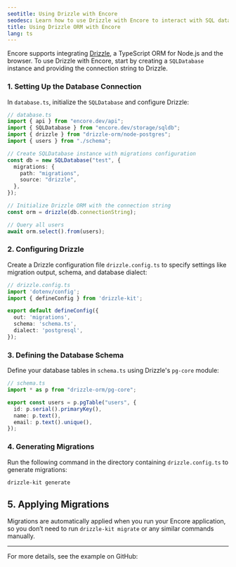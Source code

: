 ```yaml
---
seotitle: Using Drizzle with Encore
seodesc: Learn how to use Drizzle with Encore to interact with SQL databases.
title: Using Drizzle ORM with Encore
lang: ts
---
```

Encore supports integrating [Drizzle](https://orm.drizzle.team/), a TypeScript ORM for Node.js and the browser. To use Drizzle with Encore, start by creating a `SQLDatabase` instance and providing the connection string to Drizzle.

### 1. Setting Up the Database Connection

In `database.ts`, initialize the `SQLDatabase` and configure Drizzle:

```typescript
// database.ts
import { api } from "encore.dev/api";
import { SQLDatabase } from "encore.dev/storage/sqldb";
import { drizzle } from "drizzle-orm/node-postgres";
import { users } from "./schema";

// Create SQLDatabase instance with migrations configuration
const db = new SQLDatabase("test", {
  migrations: {
    path: "migrations",
    source: "drizzle",
  },
});

// Initialize Drizzle ORM with the connection string
const orm = drizzle(db.connectionString);

// Query all users
await orm.select().from(users);
```

### 2. Configuring Drizzle

Create a Drizzle configuration file `drizzle.config.ts` to specify settings like migration output, schema, and database dialect:

```typescript
// drizzle.config.ts
import 'dotenv/config';
import { defineConfig } from 'drizzle-kit';

export default defineConfig({
  out: 'migrations',
  schema: 'schema.ts',
  dialect: 'postgresql',
});
```

### 3. Defining the Database Schema

Define your database tables in `schema.ts` using Drizzle's `pg-core` module:

```typescript
// schema.ts
import * as p from "drizzle-orm/pg-core";

export const users = p.pgTable("users", {
  id: p.serial().primaryKey(),
  name: p.text(),
  email: p.text().unique(),
});
```

### 4. Generating Migrations

Run the following command in the directory containing `drizzle.config.ts` to generate migrations:

```bash
drizzle-kit generate
```

## 5. Applying Migrations

Migrations are automatically applied when you run your Encore application, so you don’t need to run `drizzle-kit migrate` or any similar commands manually.

---

For more details, see the example on GitHub:  
<GitHubLink href="https://github.com/encoredev/examples/tree/main/ts/drizzle" desc="Using Drizzle ORM with Encore.ts" />